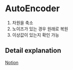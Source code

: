 # AutoEncoder
1. 차원을 축소
2. 노이즈가 있는 경우 원래로 복원
3. 이상값이 있는지 확인 가능

## Detail explanation
[Notion](https://www.notion.so/giveandtake/d8aefefe8bb74a438f97c646e873254d)

